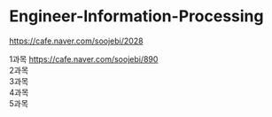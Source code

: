 # Engineer-Information-Processing
https://cafe.naver.com/soojebi/2028

1과목
https://cafe.naver.com/soojebi/890
<br>
2과목
<br>
3과목
<br>
4과목
<br>
5과목
